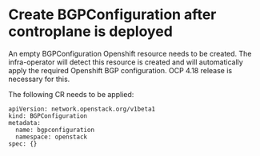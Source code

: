 # Create BGPConfiguration after controplane is deployed

An empty BGPConfiguration Openshift resource needs to be created.
The infra-operator will detect this resource is created and will automatically
apply the required Openshift BGP configuration.
OCP 4.18 release is necessary for this.

The following CR needs to be applied:
```
apiVersion: network.openstack.org/v1beta1
kind: BGPConfiguration
metadata:
  name: bgpconfiguration
  namespace: openstack
spec: {}
```

